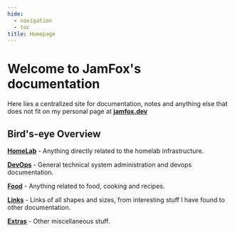 ```yaml
---
hide:
  - navigation
  - toc
title: Homepage
---
```


# Welcome to JamFox's documentation

Here lies a centralized site for documentation, notes and anything else that does not fit on my personal page at [**jamfox.dev**](https://jamfox.dev)

## Bird's-eye Overview

[**HomeLab**](content/homelab/index.md) - Anything directly related to the homelab infrastructure.

[**DevOps**](content/devops/index.md) - General technical system administration and devops documentation.

[**Food**](content/food/index.md) - Anything related to food, cooking and recipes.

[**Links**](content/links/index.md) - Links of all shapes and sizes, from interesting stuff I have found to other documentation.

[**Extras**](content/extras/index.md) - Other miscellaneous stuff.
